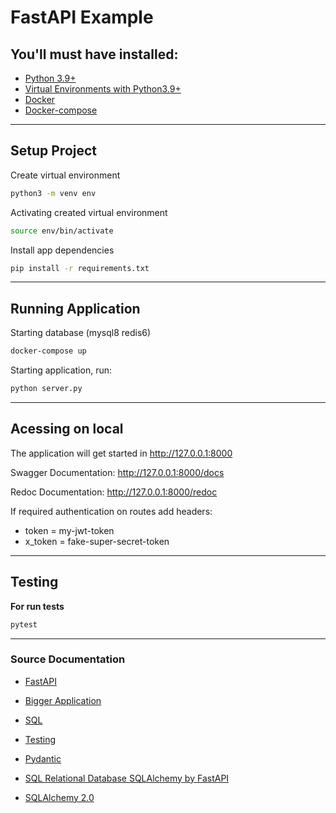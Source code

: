 # FastAPI Example


## You'll must have installed:
- [Python 3.9+](https://www.python.org/downloads/)
- [Virtual Environments with Python3.9+](https://docs.python.org/3/tutorial/venv.html)
- [Docker](https://docs.docker.com/engine/install/)
- [Docker-compose](https://docs.docker.com/compose/install/)

___

## Setup Project

Create virtual environment
```bash
python3 -m venv env
```

Activating created virtual environment
```bash
source env/bin/activate 
```
Install app dependencies
```bash
pip install -r requirements.txt 
```

___


## Running Application

Starting database (mysql8 redis6)
```bash
docker-compose up
```

Starting application, run:
```bash
python server.py
```

---

## Acessing on local

The application will get started in http://127.0.0.1:8000  

Swagger Documentation: http://127.0.0.1:8000/docs

Redoc Documentation: http://127.0.0.1:8000/redoc

If required authentication on routes add headers:
- token = my-jwt-token
- x_token = fake-super-secret-token

---

## Testing

__For run tests__  
```bash
pytest
```

___

### Source Documentation
- [FastAPI](https://fastapi.tiangolo.com/)

- [Bigger Application](https://fastapi.tiangolo.com/tutorial/bigger-applications/)

- [SQL](https://fastapi.tiangolo.com/tutorial/sql-databases/)

- [Testing](https://fastapi.tiangolo.com/tutorial/testing/)  

- [Pydantic](https://pydantic-docs.helpmanual.io/)  

- [SQL Relational Database SQLAlchemy by FastAPI](https://fastapi.tiangolo.com/tutorial/sql-databases/?h=databa#sql-relational-databases)

- [SQLAlchemy 2.0](https://docs.sqlalchemy.org/en/20/index.htmll)
